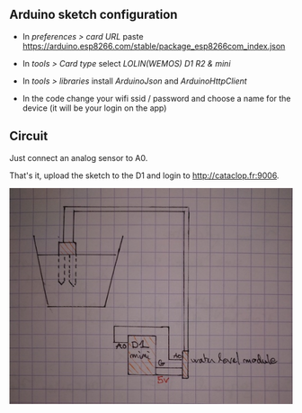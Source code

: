 Arduino sketch configuration
---

* In *preferences > card URL* paste https://arduino.esp8266.com/stable/package_esp8266com_index.json
* In *tools > Card type* select *LOLIN(WEMOS) D1 R2 & mini*
* In *tools > libraries* install *ArduinoJson* and *ArduinoHttpClient*

* In the code change your wifi ssid / password and choose a name for the device (it will be your login on the app)

Circuit
---
Just connect an analog sensor to A0.

That's it, upload the sketch to the D1 and login to http://cataclop.fr:9006.

[![alt text](IMG_20200827_183102.jpg)](https://github.com/pourquoi/pouspous/blob/master/arduino/examples/sensor_monitoring/IMG_20200827_183102.jpg?raw=true "Simple sensor")